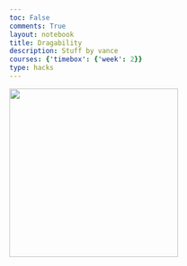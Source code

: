 ```yaml
---
toc: False
comments: True
layout: notebook
title: Dragability
description: Stuff by vance
courses: {'timebox': {'week': 2}}
type: hacks
---
```


<div id="draggable-container" style="position: relative; width: 300px; height: 300px;">
  <img id="draggable-image" src="your_image_url" style="width: 100%; height: 100%; cursor: grab;">
</div>
